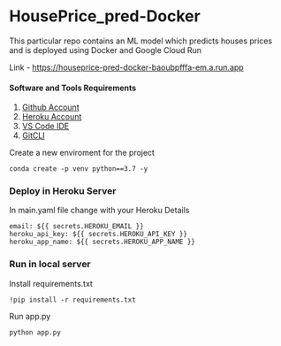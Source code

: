 # HousePrice_pred-Docker
This particular repo contains an ML model which predicts houses prices and is deployed using Docker and Google Cloud Run

Link - https://houseprice-pred-docker-baoubpfffa-em.a.run.app

#### Software and Tools Requirements

1. [Github Account](https://github.com)
2. [Heroku Account](https://heroku.com)
3. [VS Code IDE](https://code.visualstudio.com/)
4. [GitCLI](https://git-scm.com/book/en/v2/Getting-Started-The-Command-Line)


Create a new enviroment for the project

```
conda create -p venv python==3.7 -y
```

### Deploy in Heroku Server

In main.yaml file change with your Heroku Details

```
email: ${{ secrets.HEROKU_EMAIL }}
heroku_api_key: ${{ secrets.HEROKU_API_KEY }}
heroku_app_name: ${{ secrets.HEROKU_APP_NAME }}
```

### Run in local server

Install requirements.txt 

```
!pip install -r requirements.txt
```
Run app.py

```
python app.py
```
